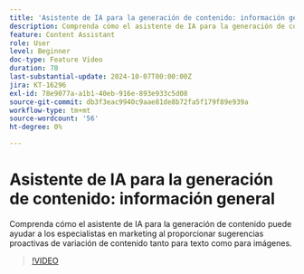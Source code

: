 ```yaml
---
title: 'Asistente de IA para la generación de contenido: información general'
description: Comprenda cómo el asistente de IA para la generación de contenido puede ayudar a los especialistas en marketing al proporcionar sugerencias proactivas de variación de contenido tanto para texto como para imágenes.
feature: Content Assistant
role: User
level: Beginner
doc-type: Feature Video
duration: 78
last-substantial-update: 2024-10-07T00:00:00Z
jira: KT-16296
exl-id: 78e9077a-a1b1-40eb-916e-893e933c5d08
source-git-commit: db3f3eac9940c9aae81de8b72fa5f179f89e939a
workflow-type: tm+mt
source-wordcount: '56'
ht-degree: 0%

---
```


# Asistente de IA para la generación de contenido: información general

Comprenda cómo el asistente de IA para la generación de contenido puede ayudar a los especialistas en marketing al proporcionar sugerencias proactivas de variación de contenido tanto para texto como para imágenes.

>[!VIDEO](https://video.tv.adobe.com/v/3432772/?learn=on)
